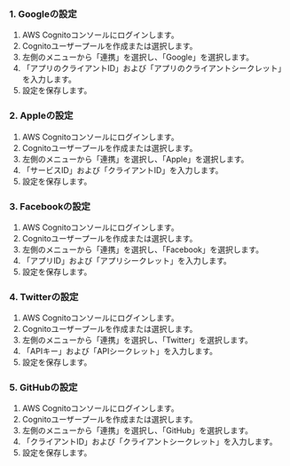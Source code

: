### 1. Googleの設定

1. AWS Cognitoコンソールにログインします。
2. Cognitoユーザープールを作成または選択します。
3. 左側のメニューから「連携」を選択し、「Google」を選択します。
4. 「アプリのクライアントID」および「アプリのクライアントシークレット」を入力します。
5. 設定を保存します。

### 2. Appleの設定

1. AWS Cognitoコンソールにログインします。
2. Cognitoユーザープールを作成または選択します。
3. 左側のメニューから「連携」を選択し、「Apple」を選択します。
4. 「サービスID」および「クライアントID」を入力します。
5. 設定を保存します。

### 3. Facebookの設定

1. AWS Cognitoコンソールにログインします。
2. Cognitoユーザープールを作成または選択します。
3. 左側のメニューから「連携」を選択し、「Facebook」を選択します。
4. 「アプリID」および「アプリシークレット」を入力します。
5. 設定を保存します。

### 4. Twitterの設定

1. AWS Cognitoコンソールにログインします。
2. Cognitoユーザープールを作成または選択します。
3. 左側のメニューから「連携」を選択し、「Twitter」を選択します。
4. 「APIキー」および「APIシークレット」を入力します。
5. 設定を保存します。

### 5. GitHubの設定

1. AWS Cognitoコンソールにログインします。
2. Cognitoユーザープールを作成または選択します。
3. 左側のメニューから「連携」を選択し、「GitHub」を選択します。
4. 「クライアントID」および「クライアントシークレット」を入力します。
5. 設定を保存します。
